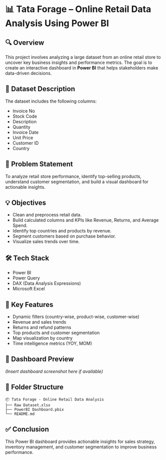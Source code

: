 # 📊 Tata Forage – Online Retail Data Analysis Using Power BI

## 🔍 Overview
This project involves analyzing a large dataset from an online retail store to uncover key business insights and performance metrics. The goal is to create an interactive dashboard in **Power BI** that helps stakeholders make data-driven decisions.

## 📁 Dataset Description
The dataset includes the following columns:
- Invoice No
- Stock Code
- Description
- Quantity
- Invoice Date
- Unit Price
- Customer ID
- Country

## 🎯 Problem Statement
To analyze retail store performance, identify top-selling products, understand customer segmentation, and build a visual dashboard for actionable insights.

## 💡 Objectives
- Clean and preprocess retail data.
- Build calculated columns and KPIs like Revenue, Returns, and Average Spend.
- Identify top countries and products by revenue.
- Segment customers based on purchase behavior.
- Visualize sales trends over time.

## 🛠️ Tech Stack
- Power BI  
- Power Query  
- DAX (Data Analysis Expressions)  
- Microsoft Excel  

## 📌 Key Features
- Dynamic filters (country-wise, product-wise, customer-wise)
- Revenue and sales trends
- Returns and refund patterns
- Top products and customer segmentation
- Map visualization by country
- Time intelligence metrics (YOY, MOM)

## 📸 Dashboard Preview
*(Insert dashboard screenshot here if available)*

## 📁 Folder Structure
```
📦 Tata Forage - Online Retail Data Analysis
├── Raw Dataset.xlsx
├── PowerBI Dashboard.pbix
└── README.md
```


## ✅ Conclusion
This Power BI dashboard provides actionable insights for sales strategy, inventory management, and customer segmentation to improve business performance.
